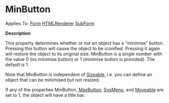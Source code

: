 




<h1 class="heading"><span class="name">MinButton</span></h1>

Applies To: [Form](./form.md) [HTMLRenderer](./htmlrenderer.md) [SubForm](./subform.md)


**Description**


This property determines whether or not an object has a "minimise" button. Pressing this button will cause the object to be iconified. Pressing it again will restore the object to its original size. MinButton is a single number with the value 0 (no minimise button) or 1 (minimise button is provided). The default is 1.


Note that MinButton is independent of [Sizeable](sizeable.md), i.e. you can define an object that can be minimised but not resized.


If any of the properties MinButton, [MaxButton](maxbutton.md), [SysMenu](sysmenu.md), and [Moveable](moveable.md) are set to 1, the object will have a title bar.



